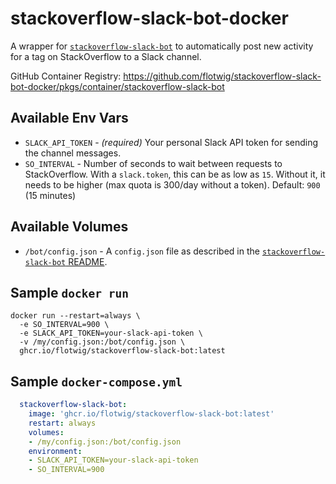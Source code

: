 # stackoverflow-slack-bot-docker

A wrapper for [`stackoverflow-slack-bot`][stackoverflow-slack-bot] to automatically post new activity for a tag on StackOverflow to a Slack channel.

GitHub Container Registry: https://github.com/flotwig/stackoverflow-slack-bot-docker/pkgs/container/stackoverflow-slack-bot

## Available Env Vars

* `SLACK_API_TOKEN` - *(required)* Your personal Slack API token for sending the channel messages.
* `SO_INTERVAL` - Number of seconds to wait between requests to StackOverflow. With a `slack.token`, this can be as low as `15`. Without it, it needs to be higher (max quota is 300/day without a token). Default: `900` (15 minutes)

## Available Volumes

* `/bot/config.json` - A `config.json` file as described in the [`stackoverflow-slack-bot` README][stackoverflow-slack-bot].

## Sample `docker run`

```shell
docker run --restart=always \
  -e SO_INTERVAL=900 \
  -e SLACK_API_TOKEN=your-slack-api-token \
  -v /my/config.json:/bot/config.json \
  ghcr.io/flotwig/stackoverflow-slack-bot:latest
```

## Sample `docker-compose.yml`

```yml
  stackoverflow-slack-bot:
    image: 'ghcr.io/flotwig/stackoverflow-slack-bot:latest'
    restart: always
    volumes:
    - /my/config.json:/bot/config.json
    environment:
    - SLACK_API_TOKEN=your-slack-api-token
    - SO_INTERVAL=900
```

[stackoverflow-slack-bot]: https://github.com/ldez/stackoverflow-slack-bot
